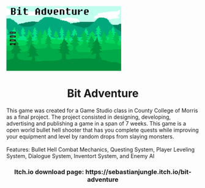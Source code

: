 <img
  src="images/f384b2ab-43b9-411f-ae2c-2cf06b6a6527.png"
  alt="Alt text"
  title="Optional title"
  style="display: inline-block; margin: 0 auto; max-width: 300px">
  
<h1 align="center"> Bit Adventure </h1>

<p2 align="center"> 
This game was created for a Game Studio class in County College of Morris as a final project. The project consisted in designing, developing, advertising and publishing a game in a span of 7 weeks. This game is a open world bullet hell shooter that has you complete quests while improving your equipment and level by random drops from slaying monsters.
<br> <br> Features: Bullet Hell Combat Mechanics, Questing System, Player Leveling System, Dialogue System, Inventort System, and Enemy AI
  </p2>
  



  
  
  
  <h3 align="center"> Itch.io download page: https://sebastianjungle.itch.io/bit-adventure </h3>
   
